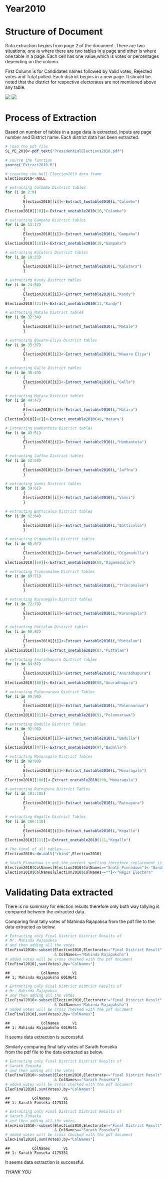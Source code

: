 Year2010
================

# Structure of Document

Data extraction begins from page 2 of the document. There are two
situations, one is where there are two tables in a page and other is
where one table in a page. Each cell has one value,which is votes or
percentages depending on the column.

First Column is for Candidates names followed by Valid votes, Rejected
votes and Total polled. Each district begins in a new page. It should be
noted that the district for respective electorates are not mentioned
above any table.

![](Fig1.JPG) ![](Fig11.JPG)

# Process of Extraction

Based on number of tables in a page data is extracted. Inputs are page
number and District name. Each district data has been extracted.

``` r
# load the pdf file
SL_PE_2010<-pdf_text("PresidentialElections2010.pdf")

# source the function
source("Extract2010.R")

# creating the Null Election2010 data frame
Election2010<-NULL

# extracting Colombo District tables
for (i in 2:9) 
        {
        Election2010[[i]]<-Extract_twotable2010(i,"Colombo")
        }
Election2010[[10]]<-Extract_onetable2010(10,"Colombo")

# extracting Gampaha District tables
for (i in 11:17) 
        {
        Election2010[[i]]<-Extract_twotable2010(i,"Gampaha")
        }
Election2010[[18]]<-Extract_onetable2010(18,"Gampaha")

# extracting Kalutara District tables
for (i in 19:23) 
        {
        Election2010[[i]]<-Extract_twotable2010(i,"Kalutara")
        }

# extracting Kandy District tables
for (i in 24:30) 
        {
        Election2010[[i]]<-Extract_twotable2010(i,"Kandy")
        }
Election2010[[31]]<-Extract_onetable2010(31,"Kandy")

# extracting Matale District tables
for (i in 32:34) 
        {
        Election2010[[i]]<-Extract_twotable2010(i,"Matale")
        }

# extracting Nuwara-Eliya District tables
for (i in 35:37) 
        {
        Election2010[[i]]<-Extract_twotable2010(i,"Nuwara Eliya")
        }

# extracting Galle District tables
for (i in 38:43) 
        {
        Election2010[[i]]<-Extract_twotable2010(i,"Galle")
        }

# extracting Matara District tables
for (i in 44:47) 
        {
        Election2010[[i]]<-Extract_twotable2010(i,"Matara")
        }
Election2010[[48]]<-Extract_onetable2010(48,"Matara")

# Extracting Hambantota District tables
for (i in 49:51) 
        {
        Election2010[[i]]<-Extract_twotable2010(i,"Hambantota")
        }

# extracting Jaffna District tables
for (i in 52:58) 
        {
        Election2010[[i]]<-Extract_twotable2010(i,"Jaffna")
        }

# extracting Vanni District tables
for (i in 59:61) 
        {
        Election2010[[i]]<-Extract_twotable2010(i,"Vanni")
        }

# extracting Batticaloa District tables
for (i in 62:64) 
        {
        Election2010[[i]]<-Extract_twotable2010(i,"Batticaloa")
        }

# extracting Digamadulla District tables
for (i in 65:67) 
        {
        Election2010[[i]]<-Extract_twotable2010(i,"Digamadulla")
        }
Election2010[[68]]<-Extract_onetable2010(68,"Digamadulla")

# extracting Trincomalee District tables
for (i in 69:71) 
        {
        Election2010[[i]]<-Extract_twotable2010(i,"Trincomalee")
        }

# extracting Kurunegala District tables
for (i in 72:79) 
        {
        Election2010[[i]]<-Extract_twotable2010(i,"Kurunegala")
        }

# extracting Puttalam District tables
for (i in 80:82) 
        {
        Election2010[[i]]<-Extract_twotable2010(i,"Puttalam")
        }
Election2010[[83]]<-Extract_onetable2010(83,"Puttalam")

# extracting Anuradhapura District Tables
for (i in 84:87) 
        {
        Election2010[[i]]<-Extract_twotable2010(i,"Anuradhapura")
        }
Election2010[[88]]<-Extract_onetable2010(88,"Anuradhapura")

# extracting Polonnaruwa District Tables
for (i in 89:90) 
        {
        Election2010[[i]]<-Extract_twotable2010(i,"Polonnaruwa")
        }
Election2010[[91]]<-Extract_onetable2010(91,"Polonnaruwa")

# extracting Badulla District Tables
for (i in 92:96) 
        {
        Election2010[[i]]<-Extract_twotable2010(i,"Badulla")
        }
Election2010[[97]]<-Extract_onetable2010(97,"Badulla")

# extracting Monaragala District Tables
for (i in 98:99) 
        {
        Election2010[[i]]<-Extract_twotable2010(i,"Monaragala")
        }
Election2010[[100]]<-Extract_onetable2010(100,"Monaragala")

# extracting Ratnapura District Tables
for (i in 101:105) 
        {
        Election2010[[i]]<-Extract_twotable2010(i,"Ratnapura")
        }

# extracting Kegalle District Tables
for (i in 106:110) 
        {
        Election2010[[i]]<-Extract_twotable2010(i,"Kegalle")
        }
Election2010[[111]]<-Extract_onetable2010(111,"Kegalle")

# The Final of all tables----
Election2010<-do.call("rbind",Election2010)

# Snath Pinnaduwa is not the correct spelling therefore replacement is done
Election2010$ColNames[Election2010$ColNames=="Snath Pinnaduwa"]<-"Sanath Pinnaduwa"
Election2010$ColNames[Election2010$ColNames==""]<-"Regis Electors"
```

# Validating Data extracted

There is no summary for election results therefore only both way
tallying is compared between the extracted data.

Comparing final tally votes of Mahinda Rajapaksa from the pdf file to
the data extracted as below.

``` r
# Extracting only Final District District Results of 
# Mr. Mahinda Rajapaksa
# and then adding all the votes 
ElecFinal2010<-subset(Election2010,Electorate=="Final District Result" 
                      & ColNames=="Mahinda Rajapaksha")
# added votes will be cross checked with the pdf document
ElecFinal2010[,sum(Votes),by="ColNames"]
```

    ##              ColNames      V1
    ## 1: Mahinda Rajapaksha 6019641

``` r
# Extracting only Final District District Results of 
# Mr. Mahinda Rajapaksa
# and then adding all the votes
ElecFinal2010<-subset(Election2010,Electorate!="Final District Result" 
                      & ColNames=="Mahinda Rajapaksha")
# added votes will be cross checked with the pdf document
ElecFinal2010[,sum(Votes),by="ColNames"]
```

    ##              ColNames      V1
    ## 1: Mahinda Rajapaksha 6019641

It seems data extraction is successful.

Similarly comparing final tally votes of Sarath Fonseka  
from the pdf file to the data extracted as below.

``` r
# Extracting only Final District District Results of 
# Sarath Fonseka
# and then adding all the votes 
ElecFinal2010<-subset(Election2010,Electorate=="Final District Result" 
                      & ColNames=="Sarath Fonseka")
# added votes will be cross checked with the pdf document
ElecFinal2010[,sum(Votes),by="ColNames"]
```

    ##          ColNames      V1
    ## 1: Sarath Fonseka 4175351

``` r
# Extracting only Final District District Results of 
# Sarath Fonseka
# and then adding all the votes 
ElecFinal2010<-subset(Election2010,Electorate!="Final District Result" 
                      & ColNames=="Sarath Fonseka")
# added votes will be cross checked with the pdf document
ElecFinal2010[,sum(Votes),by="ColNames"]
```

    ##          ColNames      V1
    ## 1: Sarath Fonseka 4175351

It seems data extraction is successful.

*THANK YOU*
